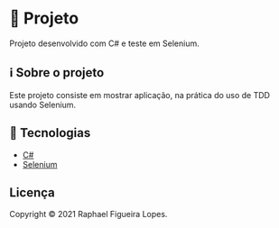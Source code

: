 # 🚀 Projeto

Projeto desenvolvido com C# e teste em Selenium.

## ℹ️ Sobre o projeto

Este projeto consiste em mostrar aplicação, na prática do uso de TDD usando Selenium.

## 📝 Tecnologias

- [C#](https://learn.microsoft.com/pt-br/dotnet/csharp/)
- [Selenium](https://www.selenium.dev/)

## Licença
Copyright © 2021 Raphael Figueira Lopes.
